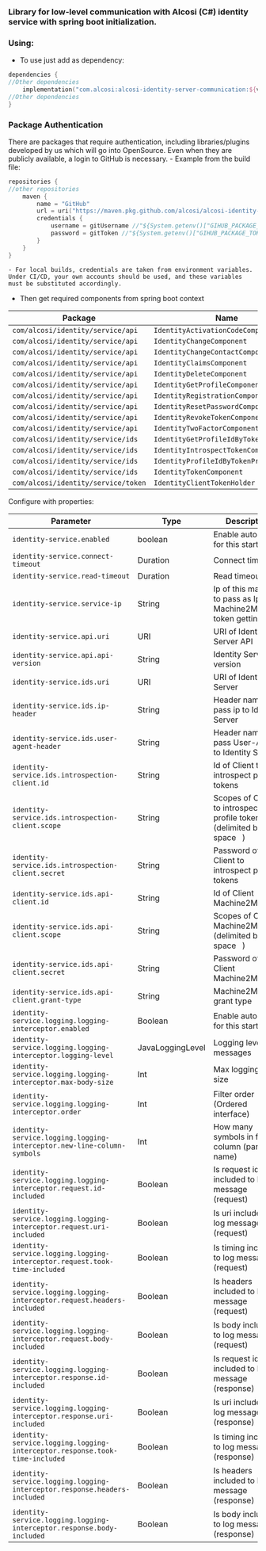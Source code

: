 ### Library for low-level communication with Alcosi (C#) identity service with spring boot initialization.

### Using:

- To use just add as dependency:

````kotlin
dependencies {
//Other dependencies
    implementation("com.alcosi:alcosi-identity-server-communication:${version}")
//Other dependencies
}
````

### Package Authentication
There are packages that require authentication, including libraries/plugins developed by us which will go into OpenSource. Even when they are publicly available, a login to GitHub is necessary.
    - Example from the build file:

````kotlin
repositories {
//other repositories
    maven {
        name = "GitHub"
        url = uri("https://maven.pkg.github.com/alcosi/alcosi-identity-server-communication")
        credentials {
            username = gitUsername //"${System.getenv()["GIHUB_PACKAGE_USERNAME"]}"
            password = gitToken //"${System.getenv()["GIHUB_PACKAGE_TOKEN"]}"
        }
    }
}
````
    - For local builds, credentials are taken from environment variables. Under CI/CD, your own accounts should be used, and these variables must be substituted accordingly.


- Then get required components from spring boot context

| Package                             | Name                                   |
|-------------------------------------|----------------------------------------|
| `com/alcosi/identity/service/api`   | `IdentityActivationCodeComponent`      |
| `com/alcosi/identity/service/api`   | `IdentityChangeComponent`              |
| `com/alcosi/identity/service/api`   | `IdentityChangeContactComponent`       |
| `com/alcosi/identity/service/api`   | `IdentityClaimsComponent`              |
| `com/alcosi/identity/service/api`   | `IdentityDeleteComponent`              |
| `com/alcosi/identity/service/api`   | `IdentityGetProfileComponent`          |
| `com/alcosi/identity/service/api`   | `IdentityRegistrationComponent`        |
| `com/alcosi/identity/service/api`   | `IdentityResetPasswordComponent`       |
| `com/alcosi/identity/service/api`   | `IdentityRevokeTokenComponent`         |
| `com/alcosi/identity/service/api`   | `IdentityTwoFactorComponent`           |
| `com/alcosi/identity/service/ids`   | `IdentityGetProfileIdByTokenComponent` |
| `com/alcosi/identity/service/ids`   | `IdentityIntrospectTokenComponent`     |
| `com/alcosi/identity/service/ids`   | `IdentityProfileIdByTokenProvider`     |
| `com/alcosi/identity/service/ids`   | `IdentityTokenComponent`               |
| `com/alcosi/identity/service/token` | `IdentityClientTokenHolder`            |

Configure with properties:

| Parameter                                                                  | Type             | Description                                                             |
|----------------------------------------------------------------------------|------------------|-------------------------------------------------------------------------|
| `identity-service.enabled`                                                 | boolean          | Enable autoconfig for this starter                                      |
| `identity-service.connect-timeout`                                         | Duration         | Connect timeout                                                         |
| `identity-service.read-timeout`                                            | Duration         | Read timeout                                                            |
| `identity-service.service-ip`                                              | String           | Ip of this machine to pass as Ip for Machine2Machine token getting      |
| `identity-service.api.uri`                                                 | URI              | URI of Identity Server API                                              |
| `identity-service.api.api-version`                                         | String           | Identity Server Api version                                             |
| `identity-service.ids.uri`                                                 | URI              | URI of Identity Server                                                  |
| `identity-service.ids.ip-header`                                           | String           | Header name to pass ip to           Identity Server                     |
| `identity-service.ids.user-agent-header`                                   | String           | Header name to pass User-Agent to           Identity Server             |
| `identity-service.ids.introspection-client.id`                             | String           | Id of Client to introspect profile tokens                               |
| `identity-service.ids.introspection-client.scope`                          | String           | Scopes of Client to introspect profile tokens  (delimited by space ` `) |
| `identity-service.ids.introspection-client.secret`                         | String           | Password of Client to introspect profile tokens                         |
| `identity-service.ids.api-client.id`                                       | String           | Id of Client Machine2Machine                                            |
| `identity-service.ids.api-client.scope`                                    | String           | Scopes of Client Machine2Machine  (delimited by space ` `)              |
| `identity-service.ids.api-client.secret`                                   | String           | Password of Client Machine2Machine                                      |
| `identity-service.ids.api-client.grant-type`                               | String           | Machine2Machine grant type                                              |
| `identity-service.logging.logging-interceptor.enabled`                     | Boolean          | Enable autoconfig for this starter                                      |
| `identity-service.logging.logging-interceptor.logging-level`               | JavaLoggingLevel | Logging level of messages                                               |
| `identity-service.logging.logging-interceptor.max-body-size`               | Int              | Max logging body size                                                   |
| `identity-service.logging.logging-interceptor.order`                       | Int              | Filter order (Ordered interface)                                        |
| `identity-service.logging.logging-interceptor.new-line-column-symbols`     | Int              | How many symbols in first column (param name)                           |
| `identity-service.logging.logging-interceptor.request.id-included`         | Boolean          | Is request id included to log message (request)                         |
| `identity-service.logging.logging-interceptor.request.uri-included`        | Boolean          | Is uri included to log message (request)                                |
| `identity-service.logging.logging-interceptor.request.took-time-included`  | Boolean          | Is timing included to log message (request)                             |
| `identity-service.logging.logging-interceptor.request.headers-included`    | Boolean          | Is headers included to log message (request)                            |
| `identity-service.logging.logging-interceptor.request.body-included`       | Boolean          | Is body included to log message (request)                               |
| `identity-service.logging.logging-interceptor.response.id-included`        | Boolean          | Is request id included to log message (response)                        |
| `identity-service.logging.logging-interceptor.response.uri-included`       | Boolean          | Is uri included to log message (response)                               |
| `identity-service.logging.logging-interceptor.response.took-time-included` | Boolean          | Is timing included to log message (response)                            |
| `identity-service.logging.logging-interceptor.response.headers-included`   | Boolean          | Is headers included to log message (response)                           |
| `identity-service.logging.logging-interceptor.response.body-included`      | Boolean          | Is body included to log message (response)                              |

